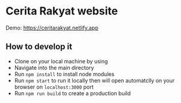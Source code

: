 # Cerita Rakyat website
 
  Demo: https://ceritarakyat.netlify.app
  
## How to develop it
- Clone on your local machine by using
- Navigate into the main directory
- Run `npm install` to install node modules
- Run `npm start` to run it locally then will open automatclly on your browser on `localhost:3000` port
- Run `npm run build` to create a production build
